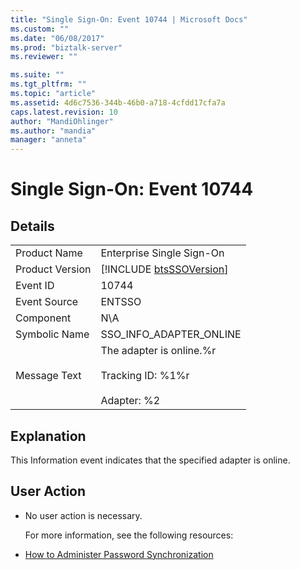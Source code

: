 ```yaml
---
title: "Single Sign-On: Event 10744 | Microsoft Docs"
ms.custom: ""
ms.date: "06/08/2017"
ms.prod: "biztalk-server"
ms.reviewer: ""

ms.suite: ""
ms.tgt_pltfrm: ""
ms.topic: "article"
ms.assetid: 4d6c7536-344b-46b0-a718-4cfdd17cfa7a
caps.latest.revision: 10
author: "MandiOhlinger"
ms.author: "mandia"
manager: "anneta"
---
```

# Single Sign-On: Event 10744
## Details  

|                 |                                                                                |
|-----------------|--------------------------------------------------------------------------------|
|  Product Name   |                           Enterprise Single Sign-On                            |
| Product Version |          [!INCLUDE [btsSSOVersion](../includes/btsssoversion-md.md)]           |
|    Event ID     |                                     10744                                      |
|  Event Source   |                                     ENTSSO                                     |
|    Component    |                                      N\A                                       |
|  Symbolic Name  |                            SSO_INFO_ADAPTER_ONLINE                             |
|  Message Text   | The adapter is online.%r<br /><br /> Tracking ID: %1%r<br /><br /> Adapter: %2 |

## Explanation  
 This Information event indicates that the specified adapter is online.  

## User Action  

- No user action is necessary.  

  For more information, see the following resources:  

- [How to Administer Password Synchronization](../core/how-to-administer-password-synchronization.md)
